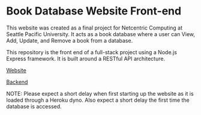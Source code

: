 # Book Database Website Front-end

This website was created as a final project for Netcentric Computing at Seattle Pacific University. It acts as a book database where a user can View, Add, Update, and Remove a book from a database.

This repository is the front end of a full-stack project using a Node.js Express framework. It is built around a RESTful API architecture.

[Website](https://library-frontend-emg.herokuapp.com/site/)

[Backend](https://github.com/Eli-Green/integration)

NOTE: Please expect a short delay when first starting up the website as it is loaded through a Heroku dyno. Also expect a short delay the first time the database is accessed.
